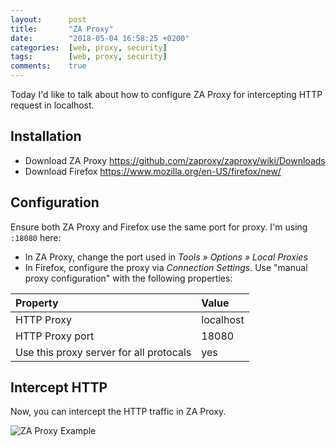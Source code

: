 ```yaml
---
layout:      post
title:       "ZA Proxy"
date:        "2018-05-04 16:58:25 +0200"
categories:  [web, proxy, security]
tags:        [web, proxy, security]
comments:    true
---
```


Today I'd like to talk about how to configure ZA Proxy for intercepting HTTP
request in localhost.

<!--more-->

## Installation

- Download ZA Proxy <https://github.com/zaproxy/zaproxy/wiki/Downloads>
- Download Firefox <https://www.mozilla.org/en-US/firefox/new/>

## Configuration

Ensure both ZA Proxy and Firefox use the same port for proxy. I'm using `:18080`
here:

- In ZA Proxy, change the port used in _Tools » Options » Local Proxies_
- In Firefox, configure the proxy via _Connection Settings_. Use "manual
proxy configuration" with the following properties:

Property | Value
:--- | :---
HTTP Proxy | localhost
HTTP Proxy port | 18080
Use this proxy server for all protocals | yes

## Intercept HTTP

Now, you can intercept the HTTP traffic in ZA Proxy.

<img src="{{ site.url }}/assets/20180505-zaproxy.png" alt="ZA Proxy Example">
